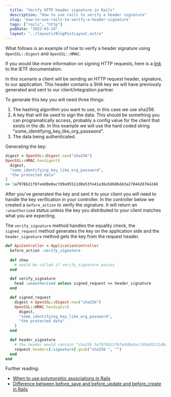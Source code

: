 ```yaml
---
  title: "Verify HTTP header signature in Rails"
  description: "How to use rails to verify a header signature"
  slug: 'how-to-use-rails-to-verify-a-header-signature'
  tags: ["rails", "http"]
  pubDate: "2022-03-24"
  layout: "../layouts/BlogPostLayout.astro"
---
```


What follows is an example of how to verify a header signature using `OpenSSL::Digest` and `OpenSSL::HMAC`.

If you would like more information on signing HTTP requests, here is a [link](https://tools.ietf.org/id/draft-cavage-http-signatures-07.html) to the IETF documentation.

In this scenario a client will be sending an HTTP request header, signature, to our application. This header contains a SHA key we will have previously generated and sent to our client/integration partner. 

To generate this key you will need three things:
1. The hashing algorithm you want to use, in this case we use sha256.
2. A key that will be used to sign the data. This should be something you can programatically access, probably a config value for the client that exists in the db. In this example we will use the hard coded string "some_identifying_key_like_org_password".
3. The data being authenticated.

Generating the key:
```ruby
digest = OpenSSL::Digest.new("sha256")
OpenSSL::HMAC.hexdigest(
  digest,
  "some_identifying_key_like_org_password",
  "the protected data"
)
=> 5a7976b21f6fe4d0e0ac7d9a95511d0e53fe41a36e5d60bd43a2784428764248
```

After you've generated the key and sent it to your client you will need to handle the key verification in your controller. In the controller below we created a `before_action` to verify the signature. It will return an `:unauthorized` status unless the key you distributed to your client matches what you are expecting. 

The `verify_signature` method handles the equality check, the `signed_request` method generates the key on the application side and the `header_signature` method gets the key from the request header.

```ruby
def ApiController < ApplicationController
  before_action :verify_signature
  
  def show
    # would be called if verify_signature passes
  end

  def verify_signature
    head :unauthorized unless signed_request == header_signature
  end

  def signed_request
    digest = OpenSSL::Digest.new("sha256")
    OpenSSL::HMAC.hexdigest(
      digest,
      "some_identifying_key_like_org_password",
      "the protected data"
    )
  end

  def header_signature  
    # the header would contain "sha256 5a7976b21f6fe4d0e0ac7d9a95511d0e53fe41a36e5d60bd43a2784428764248"
    request.headers[:signature].gsub("sha256 ", "")
  end
end
```

Further reading:
- [When to use polymorphic associations in Rails](https://www.devdecks.io/2022-when-to-use-polymorphic-associations-rails)
- [Difference between before_save and before_update and before_create in Rails](https://www.devdecks.io/2022-before-save-vs-before-update-or-create-in-rails)

